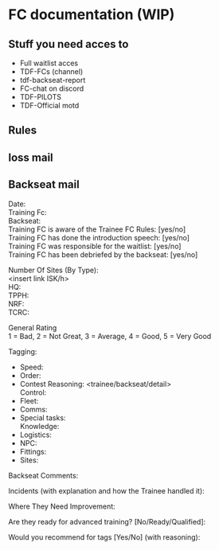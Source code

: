 # FC documentation (WIP)

## Stuff you need acces to

- Full waitlist acces
- TDF-FCs (channel)
- tdf-backseat-report
- FC-chat on discord
- TDF-PILOTS
- TDF-Official motd

## Rules

## loss mail

## Backseat mail

Date:  
Training Fc:  
Backseat:  
Training FC is aware of the Trainee FC Rules: [yes/no]  
Training FC has done the introduction speech: [yes/no]  
Training FC was responsible for the waitlist: [yes/no]  
Training FC has been debriefed by the backseat: [yes/no]

Number Of Sites (By Type):  
<insert link ISK/h>  
HQ: <all including lost contests>  
TPPH:  
NRF:  
TCRC:

General Rating  
1 = Bad, 2 = Not Great, 3 = Average, 4 = Good, 5 = Very Good

Tagging:

- Speed:
- Order:
- Contest Reasoning: <trainee/backseat/detail>  
  Control:
- Fleet:
- Comms:
- Special tasks: <if appointed>  
  Knowledge:
- Logistics:
- NPC:
- Fittings:
- Sites:

Backseat Comments:

Incidents (with explanation and how the Trainee handled it):

Where They Need Improvement:

Are they ready for advanced training? [No/Ready/Qualified]:

Would you recommend for tags [Yes/No] (with reasoning):
